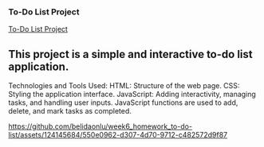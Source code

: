 ### To-Do List Project
[To-Do List Project]([https://nuronlu.github.../](https://github.com/Nuronlu/week6_homework_to-do-list))


## This project is a simple and interactive to-do list application.

Technologies and Tools Used:
HTML: Structure of the web page.
CSS: Styling the application interface.
JavaScript: Adding interactivity, managing tasks, and handling user inputs. JavaScript functions are used to add, delete, and mark tasks as completed.

https://github.com/belidaonlu/week6_homework_to-do-list/assets/124145684/550e0962-d307-4d70-9712-c482572d9f87


